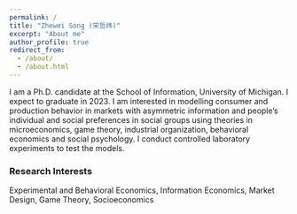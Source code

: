 ```yaml
---
permalink: /
title: "Zhewei Song (宋哲炜)"
excerpt: "About me"
author_profile: true
redirect_from: 
  - /about/
  - /about.html
---
```





I am a Ph.D. candidate at the School of Information, University of Michigan. I expect to graduate in 2023. I am interested in modelling consumer and production behavior in markets with asymmetric information and people’s individual and social preferences in social groups using theories in microeconomics, game theory, industrial organization, behavioral economics and social psychology. I conduct controlled laboratory experiments to test the models.

### Research Interests
Experimental and Behavioral Economics, Information Economics, Market Design, Game Theory, Socioeconomics
